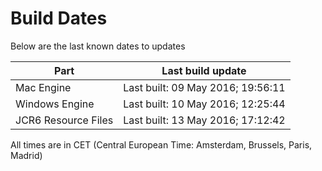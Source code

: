 # Build Dates

Below are the last known dates to updates

Part | Last build update
-----|-----
Mac Engine | Last built: 09 May 2016; 19:56:11
Windows Engine | Last built: 10 May 2016; 12:25:44
JCR6 Resource Files | Last built: 13 May 2016; 17:12:42
All times are in CET (Central European Time: Amsterdam, Brussels, Paris, Madrid)



